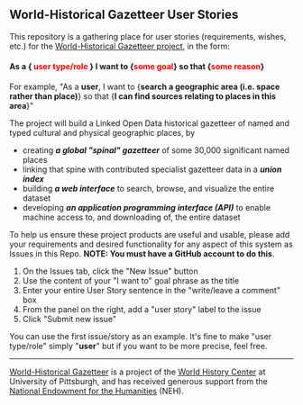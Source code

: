 ## World-Historical Gazetteer User Stories

This repository is a gathering place for user stories (requirements, wishes, etc.) for the [World-Historical Gazetteer project]("http://whgazetteer.org"), in the form:

#### **As a { <span style="color:red">user type/role</span> } I want to {<span style="color:red">some goal</span>} so that {<span style="color:red">some reason</span>}**

For example, "As a **user**, I want to {**search a geographic area (i.e. space rather than place)**} so that {**I can find sources relating to places in this area**}"

The project will build a Linked Open Data historical gazetteer of named and typed cultural and physical geographic places, by

* creating **_a global "spinal" gazetteer_** of some 30,000 significant named places
* linking that spine with contributed specialist gazetteer data in a **_union index_**
* building **_a web interface_** to search, browse, and visualize the entire dataset
* developing **_an application programming interface (API)_** to enable machine access to, and downloading of, the entire dataset

To help us ensure these project products are useful and usable, please add your requirements and desired functionality for any aspect of this system as Issues in this Repo. **NOTE: You must have a GitHub account to do this**.

1. On the Issues tab, click the "New Issue" button
1. Use the content of your "I want to" goal phrase as the title
1. Enter your entire User Story sentence in the "write/leave a comment" box
1. From the panel on the right, add a "user story" label to the issue
1. Click "Submit new issue"

You can use the first issue/story as an example. It's fine to make "user type/role" simply "**user**" but if you want to be more precise, feel free.

-------
[World-Historical Gazetteer]("http://whgazetteer.org") is a project of the [World History Center]("http://www.worldhistory.pitt.edu/") at University of Pittsburgh, and has received generous support from the [National Endowment for the Humanities]("http://www.neh.gov") (NEH).
